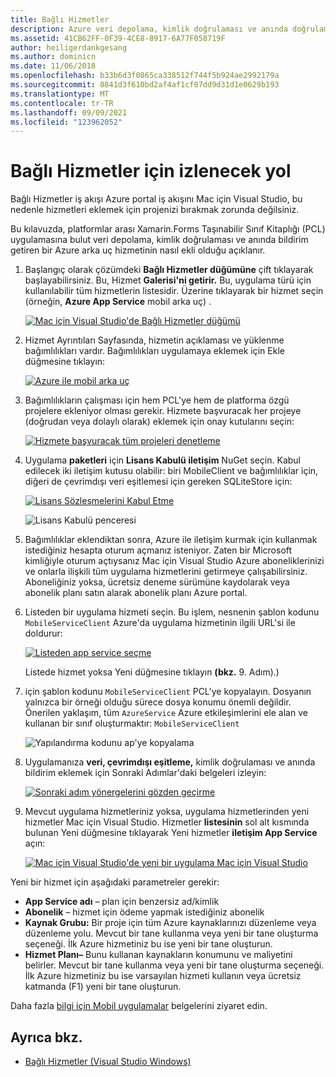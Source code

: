 ```yaml
---
title: Bağlı Hizmetler
description: Azure veri depolama, kimlik doğrulaması ve anında doğrulama bildirimlerini mobil uygulamalara uygulamanın Mac için Visual Studio
ms.assetid: 41CB62FF-0F39-4CE8-8917-6A77F058719F
author: heiligerdankgesang
ms.author: dominicn
ms.date: 11/06/2018
ms.openlocfilehash: b33b6d3f0865ca338512f744f5b924ae2992179a
ms.sourcegitcommit: 0841d3f610bd2af4af1cf07dd9d31d1e0629b193
ms.translationtype: MT
ms.contentlocale: tr-TR
ms.lasthandoff: 09/09/2021
ms.locfileid: "123962052"
---
```

# <a name="connected-services-walkthrough"></a>Bağlı Hizmetler için izlenecek yol

Bağlı Hizmetler iş akışı Azure portal iş akışını Mac için Visual Studio, bu nedenle hizmetleri eklemek için projenizi bırakmak zorunda değilsiniz.

Bu kılavuzda, platformlar arası Xamarin.Forms Taşınabilir Sınıf Kitaplığı (PCL) uygulamasına bulut veri depolama, kimlik doğrulaması ve anında bildirim getiren bir Azure arka uç hizmetinin nasıl ekli olduğu açıklanır.

1. Başlangıç olarak çözümdeki **Bağlı Hizmetler düğümüne** çift tıklayarak başlayabilirsiniz. Bu, Hizmet **Galerisi'ni getirir.**
  Bu, uygulama türü için kullanılabilir tüm hizmetlerin listesidir. Üzerine tıklayarak bir hizmet seçin (örneğin, **Azure App Service** mobil arka uç) .

    [![Mac için Visual Studio'de Bağlı Hizmetler düğümü](media/connected-services-image001-sml.png "Mac için Visual Studio'de Bağlı Hizmetler düğümü")](media/connected-services-image001.png#lightbox)

2. Hizmet Ayrıntıları Sayfasında, hizmetin açıklaması ve yüklenme bağımlılıkları vardır.
  Bağımlılıkları  uygulamaya eklemek için Ekle düğmesine tıklayın:

    [![Azure ile mobil arka uç](media/connected-services-image002-sml.png "Azure ile mobil arka uç")](media/connected-services-image002.png#lightbox)

3. Bağımlılıkların çalışması için hem PCL'ye hem de platforma özgü projelere ekleniyor olması gerekir.
  Hizmete başvuracak her projeye (doğrudan veya dolaylı olarak) eklemek için onay kutularını seçin:

    [![Hizmete başvuracak tüm projeleri denetleme](media/connected-services-image003-sml.png "Hizmete başvuracak tüm projeleri denetleme")](media/connected-services-image003.png#lightbox)

4. Uygulama **paketleri** için **Lisans Kabulü iletişim** NuGet seçin.
  Kabul edilecek iki iletişim kutusu olabilir: biri MobileClient ve bağımlılıklar için, diğeri de çevrimdışı veri eşitlemesi için gereken SQLiteStore için:

    [![Lisans Sözleşmelerini Kabul Etme](media/connected-services-image004-sml.png "Lisans Sözleşmelerini Kabul Etme")](media/connected-services-image004.png#lightbox)

    ![Lisans Kabulü penceresi](media/connected-services-image005.png "Lisans Kabulü penceresi")

5. Bağımlılıklar eklendiktan sonra, Azure ile iletişim kurmak için kullanmak istediğiniz hesapta oturum açmanız isteniyor.
  Zaten bir Microsoft kimliğiyle oturum açtıysanız Mac için Visual Studio Azure aboneliklerinizi ve onlarla ilişkili tüm uygulama hizmetlerini getirmeye çalışabilirsiniz. Aboneliğiniz yoksa, ücretsiz deneme sürümüne kaydolarak veya abonelik planı satın alarak abonelik planı Azure portal.

6. Listeden bir uygulama hizmeti seçin. Bu işlem, nesnenin şablon kodunu `MobileServiceClient` Azure'da uygulama hizmetinin ilgili URL'si ile doldurur:

    [![Listeden app service seçme](media/connected-services-image006-sml.png "Listeden app service seçme")](media/connected-services-image006.png#lightbox)

    Listede hizmet yoksa Yeni düğmesine tıklayın **(bkz.** 9. Adım).)

7. için şablon kodunu `MobileServiceClient` PCL'ye kopyalayın. Dosyanın yalnızca bir örneği olduğu sürece dosya konumu önemli değildir.
  Önerilen yaklaşım, tüm `AzureService` Azure etkileşimlerini ele alan ve kullanan bir sınıf oluşturmaktır: `MobileServiceClient`

    ![Yapılandırma kodunu ap'ye kopyalama](media/connected-services-image007.png "Yapılandırma kodunu uygulamaya kopyalama")

8. Uygulamanıza **veri, çevrimdışı eşitleme,** kimlik doğrulaması ve anında bildirim eklemek için Sonraki Adımlar'daki belgeleri izleyin:

    [![Sonraki adım yönergelerini gözden geçirme](media/connected-services-image008-sml.png "Sonraki adım yönergelerini gözden geçirme")](media/connected-services-image008.png#lightbox)

9. Mevcut uygulama hizmetleriniz yoksa, uygulama hizmetlerinden yeni hizmetler Mac için Visual Studio.
  Hizmetler **listesinin** sol alt kısmında bulunan Yeni düğmesine tıklayarak Yeni hizmetler **iletişim App Service** açın:

    [![Mac için Visual Studio'de yeni bir uygulama Mac için Visual Studio](media/connected-services-image009-sml.png "Mac için Visual Studio'de yeni bir uygulama hizmeti oluşturma")](media/connected-services-image009.png#lightbox)

Yeni bir hizmet için aşağıdaki parametreler gerekir:

- **App Service adı** – plan için benzersiz ad/kimlik
- **Abonelik** – hizmet için ödeme yapmak istediğiniz abonelik
- **Kaynak Grubu:** Bir proje için tüm Azure kaynaklarınızı düzenleme veya düzenleme yolu. Mevcut bir tane kullanma veya yeni bir tane oluşturma seçeneği. İlk Azure hizmetiniz bu ise yeni bir tane oluşturun.
- **Hizmet Planı–** Bunu kullanan kaynakların konumunu ve maliyetini belirler. Mevcut bir tane kullanma veya yeni bir tane oluşturma seçeneği. İlk Azure hizmetiniz bu ise varsayılan hizmeti kullanın veya ücretsiz katmanda (F1) yeni bir tane oluşturun.

Daha fazla [bilgi için Mobil uygulamalar](/azure/developer/mobile-apps/azure-mobile-apps/overview) belgelerini ziyaret edin.

## <a name="see-also"></a>Ayrıca bkz.

- [Bağlı Hizmetler (Visual Studio Windows)](/visualstudio/azure/vs-azure-tools-connected-services-storage)
